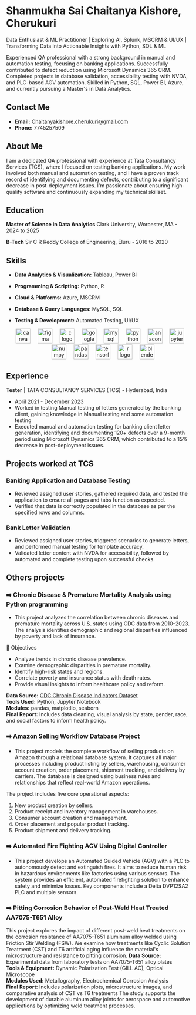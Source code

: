 # Shanmukha Sai Chaitanya Kishore, Cherukuri

Data Enthusiast & ML Practitioner | Exploring AI, Splunk, MSCRM & UI/UX | Transforming Data into Actionable Insights with Python, SQL & ML

Experienced QA professional with a strong background in manual and automation testing, focusing on banking applications. Successfully contributed to defect reduction using Microsoft Dynamics 365 CRM. Completed projects in database validation, accessibility testing with NVDA, and PLC-based AGV automation. Skilled in Python, SQL, Power BI, Azure, and currently pursuing a Master's in Data Analytics.

## Contact Me
* **Email:** Chaitanyakishore.cherukuri@gmail.com 
* **Phone:** 7745257509 

## About Me

I am a dedicated QA professional with experience at Tata Consultancy Services (TCS), where I focused on testing banking applications. My work involved both manual and automation testing, and I have a proven track record of identifying and documenting defects, contributing to a significant decrease in post-deployment issues. I'm passionate about ensuring high-quality software and continuously expanding my technical skillset.


## Education

**Master of Science in Data Analytics** 
Clark University, Worcester, MA - 2024 to 2025

**B-Tech** 
Sir C R Reddy College of Engineering, Eluru - 2016 to 2020 




## Skills

* **Data Analytics & Visualization:** Tableau, Power BI
* **Programming & Scripting:** Python, R 
* **Cloud & Platforms:** Azure, MSCRM 
* **Database & Query Languages:** MySQL, SQL 
* **Testing & Development:** Automated Testing, UI/UX

  <div align="center">
  <img src="https://cdn.jsdelivr.net/gh/devicons/devicon/icons/canva/canva-original.svg" height="40" alt="canva logo"  />
  <img width="12" />
  <img src="https://cdn.jsdelivr.net/gh/devicons/devicon/icons/figma/figma-original.svg" height="40" alt="figma logo"  />
  <img width="12" />
  <img src="https://cdn.jsdelivr.net/gh/devicons/devicon/icons/c/c-original.svg" height="40" alt="c logo"  />
  <img width="12" />
  <img src="https://cdn.jsdelivr.net/gh/devicons/devicon/icons/google/google-original.svg" height="40" alt="google logo"  />
  <img width="12" />
  <img src="https://cdn.jsdelivr.net/gh/devicons/devicon/icons/mysql/mysql-original.svg" height="40" alt="mysql logo"  />
  <img width="12" />
  <img src="https://cdn.jsdelivr.net/gh/devicons/devicon/icons/python/python-original.svg" height="40" alt="python logo"  />
  <img width="12" />
  <img src="https://cdn.jsdelivr.net/gh/devicons/devicon/icons/anaconda/anaconda-original.svg" height="40" alt="anaconda logo"  />
  <img width="12" />
  <img src="https://cdn.jsdelivr.net/gh/devicons/devicon/icons/jupyter/jupyter-original.svg" height="40" alt="jupyter logo"  />
  <img width="12" />
  <img src="https://cdn.jsdelivr.net/gh/devicons/devicon/icons/numpy/numpy-original.svg" height="40" alt="numpy logo"  />
  <img width="12" />
  <img src="https://cdn.jsdelivr.net/gh/devicons/devicon/icons/pandas/pandas-original.svg" height="40" alt="pandas logo"  />
  <img width="12" />
  <img src="https://cdn.jsdelivr.net/gh/devicons/devicon/icons/tensorflow/tensorflow-original.svg" height="40" alt="tensorflow logo"  />
  <img width="12" />
  <img src="https://cdn.jsdelivr.net/gh/devicons/devicon/icons/r/r-original.svg" height="40" alt="r logo"  />
  <img width="12" />
  <img src="https://cdn.jsdelivr.net/gh/devicons/devicon/icons/blender/blender-original.svg" height="40" alt="blender logo"  />
</div>

###

## Experience

**Tester** | TATA CONSULTANCY SERVICES (TCS) - Hyderabad, India 
* April 2021 - December 2023
* Worked in testing Manual testing of letters generated by the banking client, gaining knowledge in Manual testing and some automation testing
* Executed manual and automation testing for banking client letter generation, identifying and documenting 120+ defects over a 9-month period using Microsoft Dynamics 365 CRM, which contributed to a 15% decrease in post-deployment issues.

## Projects worked at TCS

### Banking Application and Database Testing 
* Reviewed assigned user stories, gathered required data, and tested the application to ensure all pages and tabs function as expected. 
* Verified that data is correctly populated in the database as per the specified rows and columns.

### Bank Letter Validation
* Reviewed assigned user stories, triggered scenarios to generate letters, and performed manual testing for template accuracy.
* Validated letter content with NVDA for accessibility, followed by automated and complete testing upon successful checks. 

## Others projects

### ➡️ Chronic Disease & Premature Mortality Analysis using Python programming

* This project analyzes the correlation between chronic diseases and premature mortality across U.S. states using CDC data from 2010–2023. The analysis identifies demographic and regional disparities influenced by poverty and lack of insurance.

🎯 Objectives
- Analyze trends in chronic disease prevalence.
- Examine demographic disparities in premature mortality.
- Identify high-risk states and regions.
- Correlate poverty and insurance status with death rates.
- Provide visual insights to inform healthcare policy and reform.

**Data Source:** [CDC Chronic Disease Indicators Dataset](https://chronicdata.cdc.gov/Chronic-Disease-Indicators/U-S-Chronic-Disease-Indicators-CDI-2023-Release/g4ie-h725)  
**Tools Used:** Python, Jupyter Notebook  
**Modules:** pandas, matplotlib, seaborn  
**Final Report:** Includes data cleaning, visual analysis by state, gender, race, and social factors to inform health policy.

### ➡️ Amazon Selling Workflow Database Project

* This project models the complete workflow of selling products on Amazon through a relational database system. It captures all major processes including product listing by sellers, warehousing, consumer account creation, order placement, shipment tracking, and delivery by carriers. The database is designed using business rules and relationships that reflect real-world Amazon operations.

The project includes five core operational aspects:
1. New product creation by sellers.
2. Product receipt and inventory management in warehouses.
3. Consumer account creation and management.
4. Order placement and popular product tracking.
5. Product shipment and delivery tracking.


### ➡️ Automated Fire Fighting AGV Using Digital Controller 
* This project develops an Automated Guided Vehicle (AGV) with a PLC to autonomously detect and extinguish fires. It aims to reduce human risk in hazardous environments like factories using various sensors. The system provides an efficient, automated firefighting solution to enhance safety and minimize losses. Key components include a Delta DVP12SA2 PLC and multiple sensors.
  
### ➡️ Pitting Corrosion Behavior of Post-Weld Heat Treated AA7075-T651 Alloy

This project explores the impact of different post-weld heat treatments on the corrosion resistance of AA7075-T651 aluminum alloy welded using Friction Stir Welding (FSW). We examine how treatments like Cyclic Solution Treatment (CST) and T6 artificial aging influence the material's microstructure and resistance to pitting corrosion.
**Data Source:** Experimental data from laboratory tests on AA7075-T651 alloy plates  
**Tools & Equipment:** Dynamic Polarization Test (GILL AC), Optical Microscope  
**Modules Used:** Metallography, Electrochemical Corrosion Analysis  
**Final Report:** Includes polarization plots, microstructure images, and comparative analysis of CST vs T6 treatments
The study supports the development of durable aluminum alloy joints for aerospace and automotive applications by optimizing weld treatment processes.

